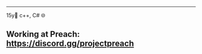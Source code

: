 --------------------------------
15y🥂
c++, C# 🌐

Working at Preach:
https://discord.gg/projectpreach 
--------------------------------
